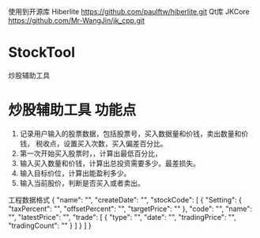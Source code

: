 
使用到开源库
Hiberlite https://github.com/paulftw/hiberlite.git
Qt库
JKCore https://github.com/Mr-WangJin/jk_cpp.git

# StockTool
炒股辅助工具


# 炒股辅助工具 功能点 #

1. 记录用户输入的股票数据，包括股票号，买入数据量和价钱，卖出数量和价钱， 税收点，设置买入次数，买入偏差百分比。
2. 第一次开始买入股票时，，计算出最低百分比，
3. 输入买入数量和价钱，计算出总投资需要多少。最差损失。
4. 输入目标价位，计算出能盈利多少。
5. 输入当前股价，判断是否买入或者卖出。 



工程数据格式
{
    "name": "",
    "createDate": "",
    "stockCode": [
        {
            "Setting": {
                "taxPercent": "",
                "offsetPercent": "",
                "targetPrice": ""
            },
            "code": "",
            "name": "",
            "latestPrice": "",
            "trade": [
                {
                    "type": "",
                    "date": "",
                    "tradingPrice": "",
                    "tradingCount": ""
                }
            ]
        }
    ]
}